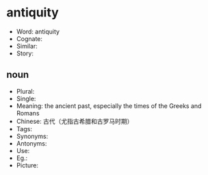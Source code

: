 # antiquity

- Word: antiquity
- Cognate: 
- Similar: 
- Story: 

## noun

- Plural: 
- Single: 
- Meaning: the ancient past, especially the times of the Greeks and Romans
- Chinese: 古代（尤指古希腊和古罗马时期）
- Tags: 
- Synonyms: 
- Antonyms: 
- Use: 
- Eg.: 
- Picture: 

